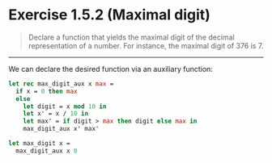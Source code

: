 # Exercise 1.5.2 (Maximal digit)

> Declare a function that yields the maximal digit of the decimal representation of a number.
> For instance, the maximal digit of $376$ is $7$.

---

We can declare the desired function via an auxiliary function:
```ocaml
let rec max_digit_aux x max =
  if x = 0 then max
  else
    let digit = x mod 10 in
    let x' = x / 10 in
    let max' = if digit > max then digit else max in
    max_digit_aux x' max'

let max_digit x =
  max_digit_aux x 0
```
